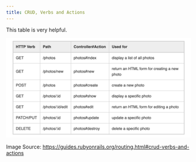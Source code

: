 ```yaml
---
title: CRUD, Verbs and Actions
---
```


This table is very helpful.

![img](./crud_verbs_actions.png)

Image Source: https://guides.rubyonrails.org/routing.html#crud-verbs-and-actions
